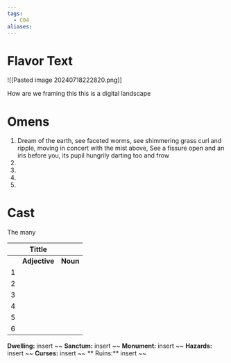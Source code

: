 ```yaml
---
tags:
  - C04
aliases:
---
```


 # Flavor Text
 
![[Pasted image 20240718222820.png]]

How are  we framing this this is a digital landscape 

# Omens
1. Dream of the earth, see faceted worms, see shimmering grass curl and ripple, moving in concert with the mist above, See a fissure open and an iris before you, its pupil hungrily darting too and frow
2. 
 4.
 5.
 6.
 
# Cast
The many 


|     |    Tittle     |          |
| --- | :-----------: | -------- |
|     | **Adjective** | **Noun** |
| 1   |               |          |
| 2   |               |          |
| 3   |               |          |
| 4   |               |          |
| 5   |               |          |
| 6   |               |          |




**Dwelling:** insert ~~  **Sanctum:** insert ~~ **Monument:** insert ~~ **Hazards:** insert ~~ **Curses:** insert ~~ ** Ruins:** insert ~~ 